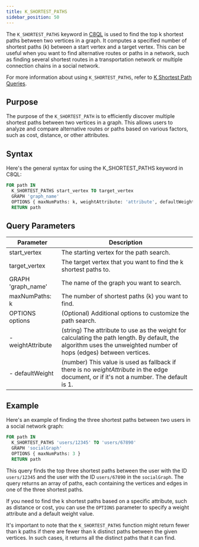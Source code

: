 ```yaml
---
title: K_SHORTEST_PATHS
sidebar_position: 50
---
```


The `K_SHORTEST_PATHS` keyword in [C8QL](../../../../compute/queryworkers/queries/c8ql/) is used to find the top k shortest paths between two vertices in a graph. It computes a specified number of shortest paths (k) between a start vertex and a target vertex. This can be useful when you want to find alternative routes or paths in a network, such as finding several shortest routes in a transportation network or multiple connection chains in a social network.

For more information about using `K_SHORTEST_PATHS`, refer to [K Shortest Path Queries](../k-shortest-paths-queries/).

## Purpose

The purpose of the `K_SHORTEST_PATH` is to efficiently discover multiple shortest paths between two vertices in a graph. This allows users to analyze and compare alternative routes or paths based on various factors, such as cost, distance, or other attributes.

## Syntax

Here's the general syntax for using the K_SHORTEST_PATHS keyword in C8QL:

```sql
FOR path IN
  K_SHORTEST_PATHS start_vertex TO target_vertex
  GRAPH 'graph_name'
  OPTIONS { maxNumPaths: k, weightAttribute: 'attribute', defaultWeight: default_value }
  RETURN path
```

## Query Parameters

| Parameter         | Description         |
|-------------------|---------------------------------------------|
| start_vertex       | The starting vertex for the path search.                                |
| target_vertex      | The target vertex that you want to find the k shortest paths to.           |
| GRAPH 'graph_name' | The name of the graph you want to search.                               |
| maxNumPaths: k     | The number of shortest paths (k) you want to find.        |
| OPTIONS options    | (Optional) Additional options to customize the path search.             |
| - weightAttribute  | (string) The attribute to use as the weight for calculating the path length. By default, the algorithm uses the unweighted number of hops (edges) between vertices.   |
| - defaultWeight    | (number) This value is used as fallback if there is no _weightAttribute_ in the edge document, or if it's not a number. The default is 1. |

## Example

Here's an example of finding the three shortest paths between two users in a social network graph:

```sql
FOR path IN
  K_SHORTEST_PATHS 'users/12345' TO 'users/67890'
  GRAPH 'socialGraph'
  OPTIONS { maxNumPaths: 3 }
  RETURN path
```

This query finds the top three shortest paths between the user with the ID `users/12345` and the user with the ID `users/67890` in the `socialGraph`. The query returns an array of paths, each containing the vertices and edges in one of the three shortest paths.

If you need to find the k shortest paths based on a specific attribute, such as distance or cost, you can use the `OPTIONS` parameter to specify a weight attribute and a default weight value.

It's important to note that the `K_SHORTEST_PATHS` function might return fewer than k paths if there are fewer than k distinct paths between the given vertices. In such cases, it returns all the distinct paths that it can find.
